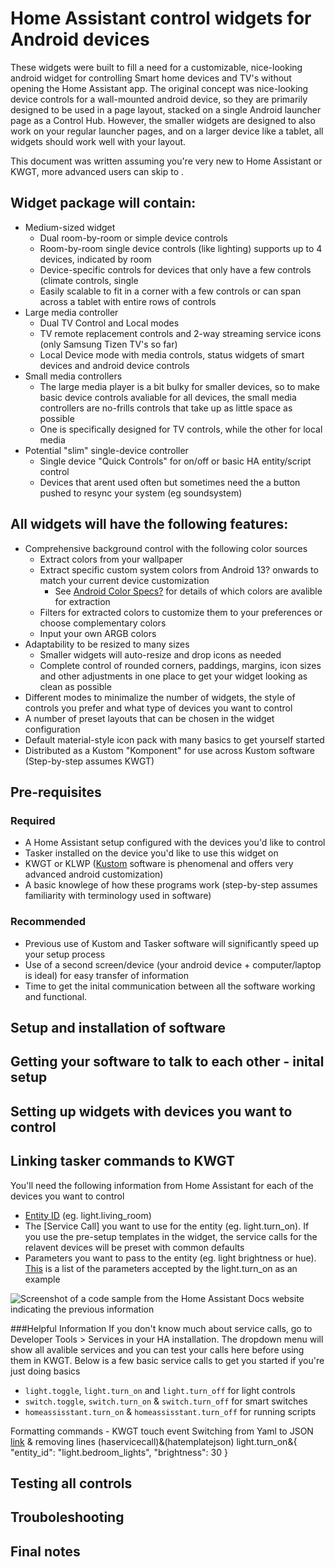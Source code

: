 # Home Assistant control widgets for Android devices

These widgets were built to fill a need for a customizable, nice-looking android widget for controlling Smart home devices and TV's without opening the Home Assistant app. The original concept was nice-looking device controls for a wall-mounted android device, so they are primarily designed to be used in a page layout, stacked on a single Android launcher page as a Control Hub. However, the smaller widgets are designed to also work on your regular launcher pages, and on a larger device like a tablet, all widgets should work well with your layout.

This document was written assuming you're very new to Home Assistant or KWGT, more advanced users can skip to <HERE>.


## Widget package will contain:
- Medium-sized widget
    - Dual room-by-room or simple device controls
    - Room-by-room single device controls (like lighting) supports up to 4 devices, indicated by room
    - Device-specific controls for devices that only have a few controls (climate controls, single
    - Easily scalable to fit in a corner with a few controls or can span across a tablet with entire rows of controls
- Large media controller
    - Dual TV Control and Local modes
    - TV remote replacement controls and 2-way streaming service icons (only Samsung Tizen TV's so far)
    - Local Device mode with media controls, status widgets of smart devices and android device controls
- Small media controllers
    - The large media player is a bit bulky for smaller devices, so to make basic device controls avaliable for all devices, the small media controllers are no-frills controls that take up as little space as possible
    - One is specifically designed for TV controls, while the other for local media
- Potential "slim" single-device controller
    - Single device "Quick Controls" for on/off or basic HA entity/script control
    - Devices that arent used often but sometimes need the a button pushed to resync your system (eg soundsystem)

 
## All widgets will have the following features:
- Comprehensive background control with the following color sources
    - Extract colors from your wallpaper
    - Extract specific custom system colors from Android 13? onwards to match your current device customization
        - See [Android Color Specs?](<URL>) for details of which colors are avalible for extraction
    - Filters for extracted colors to customize them to your preferences or choose complementary colors
    - Input your own ARGB colors
- Adaptability to be resized to many sizes
    - Smaller widgets will auto-resize and drop icons as needed
    - Complete control of rounded corners, paddings, margins, icon sizes and other adjustments in one place to get your widget looking as clean as possible
- Different modes to minimalize the number of widgets, the style of controls you prefer and what type of devices you want to control
- A number of preset layouts that can be chosen in the widget configuration
- Default material-style icon pack with many basics to get yourself started
- Distributed as a Kustom "Komponent" for use across Kustom software (Step-by-step assumes KWGT)


## Pre-requisites
### Required
- A Home Assistant setup configured with the devices you'd like to control
- Tasker installed on the device you'd like to use this widget on
- KWGT or KLWP ([Kustom](<URL>) software is phenomenal and offers very advanced android customization)
- A basic knowlege of how these programs work (step-by-step assumes familiarity with terminology used in software)

### Recommended
- Previous use of Kustom and Tasker software will significantly speed up your setup process
- Use of a second screen/device (your android device + computer/laptop is ideal) for easy transfer of information
- Time to get the inital communication between all the software working and functional.

## Setup and installation of software


## Getting your software to talk to each other - inital setup


## Setting up widgets with devices you want to control


## Linking tasker commands to KWGT

You'll need the following information from Home Assistant for each of the devices you want to control
- [Entity ID](<HAURL>) (eg. light.living_room)
- The [Service Call]<HAURL> you want to use for the entity (eg. light.turn_on). If you use the pre-setup templates in the widget, the service calls for the relavent devices will be preset with common defaults
- Parameters you want to pass to the entity (eg. light brightness or hue). [This](https://www.home-assistant.io/integrations/light/#service-lightturn_on) is a list of the parameters accepted by the light.turn_on as an example

![Screenshot of a code sample from the Home Assistant Docs website indicating the previous information](<ha-light-sample>)

###Helpful Information
If you don't know much about service calls, go to Developer Tools > Services in your HA installation. The dropdown menu will show all avalible services and you can test your calls here before using them in KWGT. Below is a few basic service calls to get you started if you're just doing basics
- ```light.toggle```, ```light.turn_on``` and ```light.turn_off``` for light controls
- ```switch.toggle```, ```switch.turn_on``` & ```switch.turn_off``` for smart switches
- ```homeassisstant.turn_on``` & ```homeassisstant.turn_off``` for running scripts

Formatting commands - KWGT touch event
Switching from Yaml to JSON [link](https://www.json2yaml.com/convert-yaml-to-json) & removing lines
(haservicecall)&(hatemplatejson)
light.turn_on&{ "entity_id": "light.bedroom_lights", "brightness": 30 }

## Testing all controls


## Trouboleshooting


## Final notes
